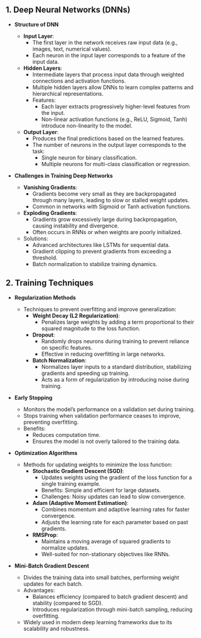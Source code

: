 

## 1. Deep Neural Networks (DNNs)

- **Structure of DNN**
  - **Input Layer**:
    - The first layer in the network receives raw input data (e.g., images, text, numerical values).
    - Each neuron in the input layer corresponds to a feature of the input data.
  - **Hidden Layers**:
    - Intermediate layers that process input data through weighted connections and activation functions.
    - Multiple hidden layers allow DNNs to learn complex patterns and hierarchical representations.
    - Features:
      - Each layer extracts progressively higher-level features from the input.
      - Non-linear activation functions (e.g., ReLU, Sigmoid, Tanh) introduce non-linearity to the model.
  - **Output Layer**:
    - Produces the final predictions based on the learned features.
    - The number of neurons in the output layer corresponds to the task:
      - Single neuron for binary classification.
      - Multiple neurons for multi-class classification or regression.

- **Challenges in Training Deep Networks**
  - **Vanishing Gradients**:
    - Gradients become very small as they are backpropagated through many layers, leading to slow or stalled weight updates.
    - Common in networks with Sigmoid or Tanh activation functions.
  - **Exploding Gradients**:
    - Gradients grow excessively large during backpropagation, causing instability and divergence.
    - Often occurs in RNNs or when weights are poorly initialized.
  - Solutions:
    - Advanced architectures like LSTMs for sequential data.
    - Gradient clipping to prevent gradients from exceeding a threshold.
    - Batch normalization to stabilize training dynamics.

## 2. Training Techniques

- **Regularization Methods**
  - Techniques to prevent overfitting and improve generalization:
    - **Weight Decay (L2 Regularization)**:
      - Penalizes large weights by adding a term proportional to their squared magnitude to the loss function.
    - **Dropout**:
      - Randomly drops neurons during training to prevent reliance on specific features.
      - Effective in reducing overfitting in large networks.
    - **Batch Normalization**:
      - Normalizes layer inputs to a standard distribution, stabilizing gradients and speeding up training.
      - Acts as a form of regularization by introducing noise during training.

- **Early Stopping**
  - Monitors the model’s performance on a validation set during training.
  - Stops training when validation performance ceases to improve, preventing overfitting.
  - Benefits:
    - Reduces computation time.
    - Ensures the model is not overly tailored to the training data.

- **Optimization Algorithms**
  - Methods for updating weights to minimize the loss function:
    - **Stochastic Gradient Descent (SGD)**:
      - Updates weights using the gradient of the loss function for a single training example.
      - Benefits: Simple and efficient for large datasets.
      - Challenges: Noisy updates can lead to slow convergence.
    - **Adam (Adaptive Moment Estimation)**:
      - Combines momentum and adaptive learning rates for faster convergence.
      - Adjusts the learning rate for each parameter based on past gradients.
    - **RMSProp**:
      - Maintains a moving average of squared gradients to normalize updates.
      - Well-suited for non-stationary objectives like RNNs.

- **Mini-Batch Gradient Descent**
  - Divides the training data into small batches, performing weight updates for each batch.
  - Advantages:
    - Balances efficiency (compared to batch gradient descent) and stability (compared to SGD).
    - Introduces regularization through mini-batch sampling, reducing overfitting.
  - Widely used in modern deep learning frameworks due to its scalability and robustness.
